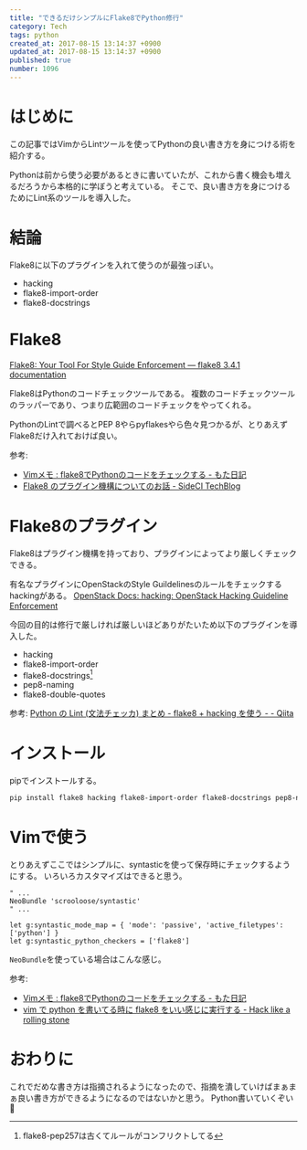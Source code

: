 ```yaml
---
title: "できるだけシンプルにFlake8でPython修行"
category: Tech
tags: python
created_at: 2017-08-15 13:14:37 +0900
updated_at: 2017-08-15 13:14:37 +0900
published: true
number: 1096
---
```


# はじめに
この記事ではVimからLintツールを使ってPythonの良い書き方を身につける術を紹介する。

Pythonは前から使う必要があるときに書いていたが、これから書く機会も増えるだろうから本格的に学ぼうと考えている。
そこで、良い書き方を身につけるためにLint系のツールを導入した。

# 結論
Flake8に以下のプラグインを入れて使うのが最強っぽい。

* hacking
* flake8-import-order
* flake8-docstrings

# Flake8
[Flake8: Your Tool For Style Guide Enforcement — flake8 3.4.1 documentation](http://flake8.pycqa.org/en/latest/)

Flake8はPythonのコードチェックツールである。
複数のコードチェックツールのラッパーであり、つまり広範囲のコードチェックをやってくれる。

PythonのLintで調べるとPEP 8やらpyflakesやら色々見つかるが、とりあえずFlake8だけ入れておけば良い。

参考:

* [Vimメモ : flake8でPythonのコードをチェックする - もた日記](http://wonderwall.hatenablog.com/entry/2017/02/05/214004)
* [Flake8 のプラグイン機構についてのお話 - SideCI TechBlog](http://tech.sideci.com/entry/2016/12/01/130459)

# Flake8のプラグイン
Flake8はプラグイン機構を持っており、プラグインによってより厳しくチェックできる。

有名なプラグインにOpenStackのStyle Guildelinesのルールをチェックするhackingがある。
[OpenStack Docs: hacking: OpenStack Hacking Guideline Enforcement](https://docs.openstack.org/hacking/latest/)

今回の目的は修行で厳しければ厳しいほどありがたいため以下のプラグインを導入した。

* hacking
* flake8-import-order
* flake8-docstrings[^1]
* pep8-naming
* flake8-double-quotes

[^1]: flake8-pep257は古くてルールがコンフリクトしてる

参考: [Python の Lint (文法チェッカ) まとめ - flake8 + hacking を使う - - Qiita](http://qiita.com/kitsuyui/items/5ab4608003a29ff7689f)

# インストール
pipでインストールする。

```bash
pip install flake8 hacking flake8-import-order flake8-docstrings pep8-naming flake8-double-quotes
```

# Vimで使う
とりあえずここではシンプルに、syntasticを使って保存時にチェックするようにする。
いろいろカスタマイズはできると思う。

```vim:~/.vimrc
" ...
NeoBundle 'scrooloose/syntastic'
" ...

let g:syntastic_mode_map = { 'mode': 'passive', 'active_filetypes': ['python'] }
let g:syntastic_python_checkers = ['flake8']
```

`NeoBundle`を使っている場合はこんな感じ。

参考:

* [Vimメモ : flake8でPythonのコードをチェックする - もた日記](http://wonderwall.hatenablog.com/entry/2017/02/05/214004#vim-flake8によりVimでflake8を実行)
* [vim で python を書いてる時に flake8 をいい感じに実行する - Hack like a rolling stone](http://tk0miya.hatenablog.com/entry/2013/12/12/140240)

# おわりに
これでだめな書き方は指摘されるようになったので、指摘を潰していけばまぁまぁ良い書き方ができるようになるのではないかと思う。
Python書いていくぞい :muscle:
